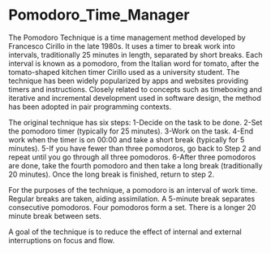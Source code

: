 # Pomodoro_Time_Manager
The Pomodoro Technique is a time management method developed by Francesco Cirillo in the late 1980s. It uses a timer to break work into intervals, traditionally 25 minutes in length, separated by short breaks. Each interval is known as a pomodoro, from the Italian word for tomato, after the tomato-shaped kitchen timer Cirillo used as a university student.
The technique has been widely popularized by apps and websites providing timers and instructions. Closely related to concepts such as timeboxing and iterative and incremental development used in software design, the method has been adopted in pair programming contexts.

The original technique has six steps:
1-Decide on the task to be done.
2-Set the pomodoro timer (typically for 25 minutes).
3-Work on the task.
4-End work when the timer is on 00:00 and take a short break (typically for 5 minutes).
5-If you have fewer than three pomodoros, go back to Step 2 and repeat until you go through all three pomodoros.
6-After three pomodoros are done, take the fourth pomodoro and then take a long break (traditionally 20 minutes). Once the long break is finished, return to step 2.

For the purposes of the technique, a pomodoro is an interval of work time.
Regular breaks are taken, aiding assimilation. A 5-minute break separates consecutive pomodoros. Four pomodoros form a set. There is a longer 20 minute break between sets.

A goal of the technique is to reduce the effect of internal and external interruptions on focus and flow. 
